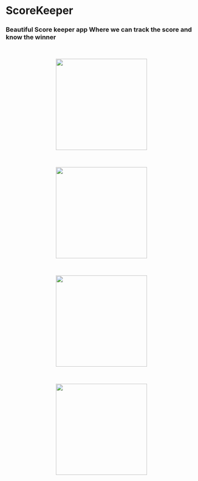 # ScoreKeeper
 ### Beautiful Score keeper app Where we can track the score and know the winner
  <br />
 
 <p align="center">
  <img src="https://user-images.githubusercontent.com/81978998/132099033-af1c96ff-28b7-4e9e-bcbc-5ab9e2afbc5b.png" width="240">
 </p>
 <br />
 <p align="center">
  <img src="https://user-images.githubusercontent.com/81978998/132099036-b13cccc6-71c9-4d5f-a997-c67a1d1d46e8.png" width="240">
 </p>
  <br />
 <p align="center">
  <img src="https://user-images.githubusercontent.com/81978998/132099038-06c31e17-f466-4260-b8bf-893aac89474b.png" width="240">
 </p>
   <br />
 <p align="center">
  <img src="https://user-images.githubusercontent.com/81978998/132099031-e6ababce-1645-4459-bf52-41c0c4344538.png" width="240">
 </p>


